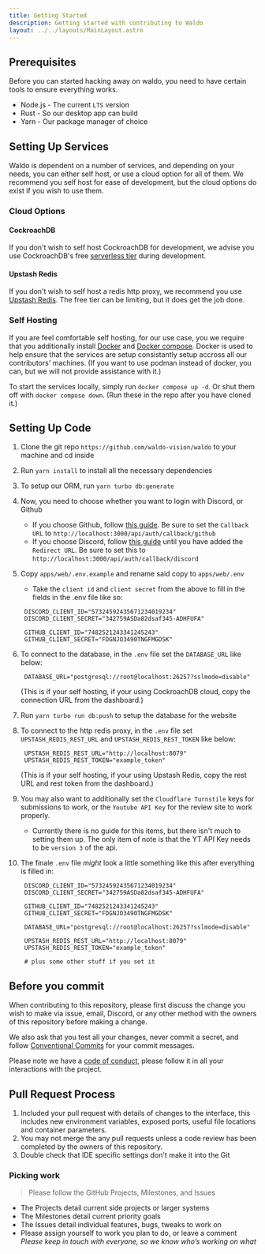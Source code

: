 ```yaml
---
title: Getting Started
description: Getting started with contributing to Waldo
layout: ../../layouts/MainLayout.astro
---
```


## Prerequisites

Before you can started hacking away on waldo, you need to have certain tools to ensure everything works.

- Node.js - The current `LTS` version
- Rust - So our desktop app can build
- Yarn - Our package manager of choice

## Setting Up Services

Waldo is dependent on a number of services, and depending on your needs, you can either self host, or use a cloud option for all of them. We recommend you self host for ease of development, but the cloud options do exist if you wish to use them.

### Cloud Options

#### CockroachDB

If you don't wish to self host CockroachDB for development, we advise you use CockroachDB's free [serverless tier](https://www.cockroachlabs.com/get-started-cockroachdb/) during development.

#### Upstash Redis

If you don't wish to self host a redis http proxy, we recommend you use [Upstash Redis](https://upstash.com/). The free tier can be limiting, but it does get the job done.

### Self Hosting

If you are feel comfortable self hosting, for our use case, you we require that you additionally install [Docker](https://www.docker.com/) and [Docker compose](https://docs.docker.com/compose/). Docker is used to help ensure that the services are setup consistantly setup accross all our contributors' machines. (If you want to use podman instead of docker, you can, but we will not provide assistance with it.)

To start the services locally, simply run `docker compose up -d`. Or shut them off with `docker compose down`. (Run these in the repo after you have cloned it.)

## Setting Up Code

1. Clone the git repo `https://github.com/waldo-vision/waldo` to your machine and cd inside
1. Run `yarn install` to install all the necessary dependencies
1. To setup our ORM, run `yarn turbo db:generate`
1. Now, you need to choose whether you want to login with Discord, or Github
   - If you choose Github, follow [this guide](https://docs.github.com/en/developers/apps/building-oauth-apps/creating-an-oauth-app). Be sure to set the `Callback URL` to `http://localhost:3000/api/auth/callback/github`
   - If you choose Discord, follow [this guide](https://discordjs.guide/oauth2/#getting-an-oauth2-url) until you have added the `Redirect URL`. Be sure to set this to `http://localhost:3000/api/auth/callback/discord`
1. Copy `apps/web/.env.example` and rename said copy to `apps/web/.env`

   - Take the `client id` and `client secret` from the above to fill in the fields in the .env file like so:

   ```.env
    DISCORD_CLIENT_ID="57324592435671234019234"
    DISCORD_CLIENT_SECRET="342759ASDa82dsaf345-ADHFUFA"

    GITHUB_CLIENT_ID="7482521243341245243"
    GITHUB_CLIENT_SECRET="FDGNJO3490TNGFMGDSK"
   ```

1. To connect to the database, in the `.env` file set the `DATABASE_URL` like below:

   ```.env
    DATABASE_URL="postgresql://root@localhost:26257?sslmode=disable"
   ```

   (This is if your self hosting, if your using CockroachDB cloud, copy the connection URL from the dashboard.)

1. Run `yarn turbo run db:push` to setup the database for the website

1. To connect to the http redis proxy, in the `.env` file set `UPSTASH_REDIS_REST_URL` and `UPSTASH_REDIS_REST_TOKEN` like below:

   ```.env
    UPSTASH_REDIS_REST_URL="http://localhost:8079"
    UPSTASH_REDIS_REST_TOKEN="example_token"
   ```

   (This is if your self hosting, if your using Upstash Redis, copy the rest URL and rest token from the dashboard.)

1. You may also want to additionally set the `Cloudflare Turnstile` keys for submissions to work, or the `Youtube API Key` for the review site to work properly.

   - Currently there is no guide for this items, but there isn't much to setting them up. The only item of note is that the YT API Key needs to be `version 3` of the api.

1. The finale `.env` file _might_ look a little something like this after everything is filled in:

   ```.env
    DISCORD_CLIENT_ID="57324592435671234019234"
    DISCORD_CLIENT_SECRET="342759ASDa82dsaf345-ADHFUFA"

    GITHUB_CLIENT_ID="7482521243341245243"
    GITHUB_CLIENT_SECRET="FDGNJO3490TNGFMGDSK"

    DATABASE_URL="postgresql://root@localhost:26257?sslmode=disable"

    UPSTASH_REDIS_REST_URL="http://localhost:8079"
    UPSTASH_REDIS_REST_TOKEN="example_token"

    # plus some other stuff if you set it
   ```

## Before you commit

When contributing to this repository, please first discuss the change you wish to make via issue,
email, Discord, or any other method with the owners of this repository before making a change.

We also ask that you test all your changes, never commit a secret, and follow [Conventional Commits](https://www.conventionalcommits.org/en/v1.0.0/) for your commit messages.

Please note we have a [code of conduct](/legal/code-of-conduct), please follow it in all your interactions with the project.

## Pull Request Process

1. Included your pull request with details of changes to the interface, this includes new environment
   variables, exposed ports, useful file locations and container parameters.
2. You may not merge the any pull requests unless a code review has been completed by the owners of
   this repository.
3. Double check that IDE specific settings don't make it into the Git

### Picking work

> Please follow the GitHub Projects, Milestones, and Issues

- The Projects detail current side projects or larger systems
- The Milestones detail current priority goals
- The Issues detail individual features, bugs, tweaks to work on
- Please assign yourself to work you plan to do, or leave a comment
  _Please keep in touch with everyone, so we know who’s working on what_
